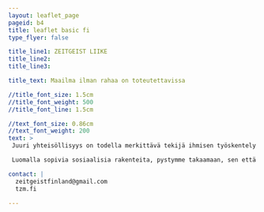```yaml
---
layout: leaflet_page
pageid: b4
title: leaflet basic fi
type_flyer: false

title_line1: ZEITGEIST LIIKE
title_line2: 
title_line3: 

title_text: Maailma ilman rahaa on toteutettavissa

//title_font_size: 1.5cm
//title_font_weight: 500
//title_font_line: 1.5cm

//text_font_size: 0.86cm
//text_font_weight: 200
text: >
 Juuri yhteisöllisyys on todella merkittävä tekijä ihmisen työskentely motivaatiossa. Ihmisen ovat valmiita tekemään työtä yhteisön eteen, johon he itse kokevat kuuluvansa. Yhteisöllisyys ei tarvitse välttämättä edes konkreettisia ihmissuhteita. Hyvä esimerkki yhteisöllisyydestä on verkkosivusto Redditin aprillipäivänä toteuttama sosiaalinen koe “Place”, jossa käyttäjät saivat värittää tietyin aikavälein yhden pikselin suuresta kuvasta. Erilaiset yhteisöt taistelivat pitääkseen haluamansa logon tai tunnuksen näkyvissä lopputuloksessa. Ihmiset olivat valmiita, jopa uhraamaan yöunensa kantaakseen kortensa kekoon oman yhteisönsä eduksi. Ja lopputuloksella ei ollut minkäänlaista muuta arvoa, kuin sosiaalista. Ihmiset työnteollaan pystyivät takaamaan vain sen, että heidän yhteisönsä tuli nähdyksi. <hr />

 Luomalla sopivia sosiaalisia rakenteita, pystymme takaamaan, sen että ihmiset todella mielellään tekevät työtä, jolla he pitävät yhteiskunnan pystyssä. Kestävissä olosuhteissa ihmiset kokevat, että heidän työllään on paljon merkitystä, ja että he kantavat kortensa kekoon oman yhteisönsä hyvinvoinnin eteen. Tällöin he tekevät sitä mielellään, vaikka heille ei siitä palkkaa maksettaisiin. Tietenkin tällaisten rakenteiden luomisessa auttaa valtavasti se, ettei työtä välttämättä tarvitse tehdä 40 tuntia viikossa, vaan ennemminkin 40 tuntia kuukaudessa tai jopa aikanaan 40 tuntia vuodessa.<hr />

contact: |
  zeitgeistfinland@gmail.com
  tzm.fi

---
```


